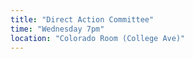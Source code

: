 ```yaml
---
title: "Direct Action Committee"
time: "Wednesday 7pm"
location: "Colorado Room (College Ave)"
---
```

